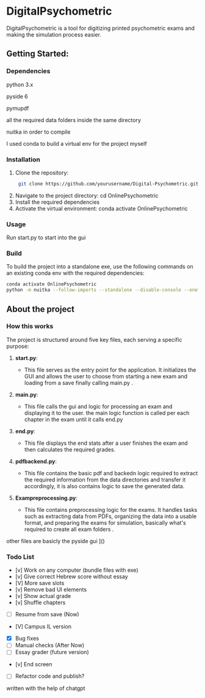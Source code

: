 # DigitalPsychometric

DigitalPsychometric is a tool for digitizing printed psychometric exams and making the simulation process easier.



## Getting Started:

### Dependencies
python 3.x

pyside 6

pymupdf

all the required data folders inside the same directory 

nuitka in order to compile

I used conda to build a virtual env for the project myself

### Installation

1. Clone the repository:
   ```bash
    git clone https://github.com/yourusername/Digital-Psychometric.git
2. Navigate to the project directory:
    cd OnlinePsychometric
3. Install the required dependencies
4. Activate the virtual environment:
    conda activate OnlinePsychometric


### Usage
Run start.py to start into the gui


### Build
To build the project into a standalone exe, use the following commands on an existing conda env with the required dependencies:
``` bash
conda activate OnlinePsychometric
python -m nuitka --follow-imports --standalone --disable-console --onefile --enable-plugin=pyside6 --include-data-dir=C:\Users\yonat\PycharmProjects\OnlinePsychometric2\Data= C:\Users\yonat\pycharmprojects\OnlinePsychometric2\start.py
```

## About the project

### How this works

The project is structured around five key files, each serving a specific purpose:

1. **start.py**:
   - This file serves as the entry point for the application. It initializes the GUI and allows the user to choose from starting a new exam and loading from a save finally calling main.py .

2. **main.py**:
   - This file calls the gui and logic for processing an exam and displaying it to the user. the main logic function is called per each chapter in the exam until it calls end.py

3. **end.py**:
   - This file displays the end stats after a user finishes the exam and then calculates the required grades.
4. **pdfbackend.py**:
   - This file contains the basic pdf and backedn logic required to extract the required information from the data directories and transfer it accordingly, it is also contains logic to save the generated data.

5. **Exampreprocessing.py**:
   - This file contains preprocessing logic for the exams. It handles tasks such as extracting data from PDFs, organizing the data into a usable format, and preparing the exams for simulation, basically what's required to create all exam folders .

other files are basicly the pyside gui
]()
### Todo List

- [v] Work on any computer (bundle files with exe)
- [v] Give correct Hebrew score without essay
- [V] More save slots
- [v] Remove bad UI elements
- [v] Show actual grade
- [v] Shuffle chapters
- [ ] Resume from save (Now)
- [V] Campus IL version
- [x] Bug fixes
- [ ] Manual checks (After Now)
- [ ] Essay grader (future version)
- [v] End screen
- [ ] Refactor code and publish?


written with the help of chatgpt
